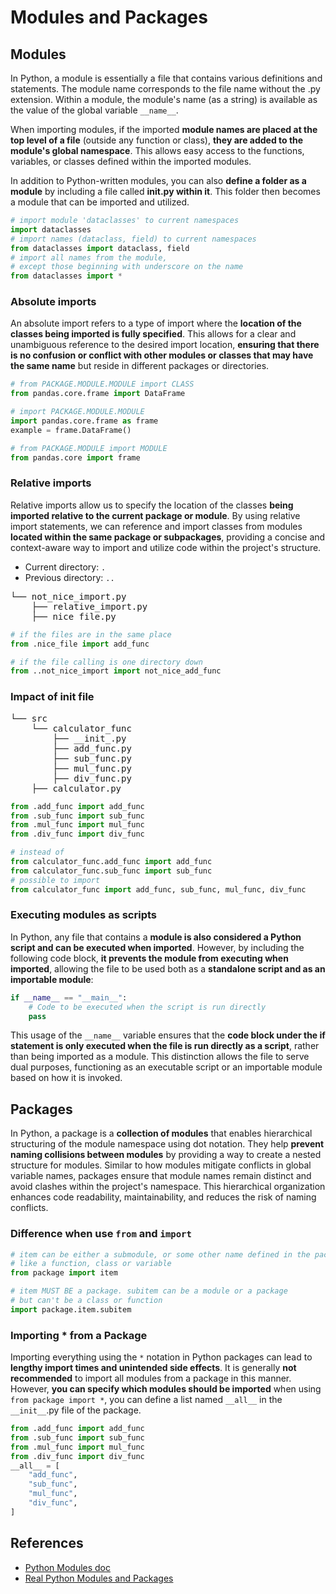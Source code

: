 # Modules and Packages

## Modules

In Python, a module is essentially a file that contains various definitions and statements. The module name corresponds to the file name without the .py extension. Within a module, the module's name (as a string) is available as the value of the global variable `__name__`.

When importing modules, if the imported **module names are placed at the top level of a file** (outside any function or class), **they are added to the module's global namespace**. This allows easy access to the functions, variables, or classes defined within the imported modules.

In addition to Python-written modules, you can also **define a folder as a module** by including a file called **init.py within it**. This folder then becomes a module that can be imported and utilized.

```python title="modules.py"
# import module 'dataclasses' to current namespaces
import dataclasses
# import names (dataclass, field) to current namespaces
from dataclasses import dataclass, field 
# import all names from the module,
# except those beginning with underscore on the name
from dataclasses import *
```

### Absolute imports

An absolute import refers to a type of import where the **location of the classes being imported is fully specified**. This allows for a clear and unambiguous reference to the desired import location, **ensuring that there is no confusion or conflict with other modules or classes that may have the same name** but reside in different packages or directories.

```python title="abs_import.py"
# from PACKAGE.MODULE.MODULE import CLASS
from pandas.core.frame import DataFrame

# import PACKAGE.MODULE.MODULE
import pandas.core.frame as frame
example = frame.DataFrame()

# from PACKAGE.MODULE import MODULE 
from pandas.core import frame
```

### Relative imports

Relative imports allow us to specify the location of the classes **being imported relative to the current package or module**. By using relative import statements, we can reference and import classes from modules **located within the same package or subpackages**, providing a concise and context-aware way to import and utilize code within the project's structure.

- Current directory: `.`
- Previous directory: `..`

<pre>
└── not_nice_import.py
    ├── relative_import.py
    ├── nice_file.py
</pre>

```python title="relative_import.py"
# if the files are in the same place
from .nice_file import add_func

# if the file calling is one directory down
from ..not_nice_import import not_nice_add_func
```

### Impact of init file

<pre>
└── src
    └── calculator_func
        ├── __init_.py
        ├── add_func.py
        ├── sub_func.py
        ├── mul_func.py
        ├── div_func.py
    ├── calculator.py
</pre>

```python title="__init__.py"
from .add_func import add_func
from .sub_func import sub_func
from .mul_func import mul_func
from .div_func import div_func
```

```python title="calculator.py"
# instead of
from calculator_func.add_func import add_func
from calculator_func.sub_func import sub_func
# possible to import
from calculator_func import add_func, sub_func, mul_func, div_func
```

### Executing modules as scripts

In Python, any file that contains a **module is also considered a Python script and can be executed when imported**. However, by including the following code block, **it prevents the module from executing when imported**, allowing the file to be used both as a **standalone script and as an importable module**:

```python title="import_main.py"
if __name__ == "__main__":
    # Code to be executed when the script is run directly
    pass
```

This usage of the `__name__` variable ensures that the **code block under the if statement is only executed when the file is run directly as a script**, rather than being imported as a module. This distinction allows the file to serve dual purposes, functioning as an executable script or an importable module based on how it is invoked.

## Packages

In Python, a package is a **collection of modules** that enables hierarchical structuring of the module namespace using dot notation. They help **prevent naming collisions between modules** by providing a way to create a nested structure for modules. Similar to how modules mitigate conflicts in global variable names, packages ensure that module names remain distinct and avoid clashes within the project's namespace. This hierarchical organization enhances code readability, maintainability, and reduces the risk of naming conflicts.

### Difference when use `from` and `import`

```python title="from_import.py"
# item can be either a submodule, or some other name defined in the package,
# like a function, class or variable
from package import item

# item MUST BE a package. subitem can be a module or a package
# but can't be a class or function
import package.item.subitem
```

### Importing * from a Package

Importing everything using the `*` notation in Python packages can lead to **lengthy import times and unintended side effects**. It is generally **not recommended** to import all modules from a package in this manner. However, **you can specify which modules should be imported** when using `from package import *`, you can define a list named `__all__` in the `__init__`.py file of the package.

```python title="__init__with_all.py"
from .add_func import add_func
from .sub_func import sub_func
from .mul_func import mul_func
from .div_func import div_func
__all__ = [
    "add_func",
    "sub_func",
    "mul_func",
    "div_func",
]
```

## References

- [Python Modules doc](https://docs.python.org/3/tutorial/modules.html)
- [Real Python Modules and Packages](https://realpython.com/python-modules-packages/)
